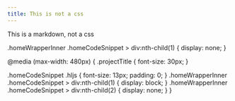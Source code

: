 ```yaml
---
title: This is not a css
---
```


This is a markdown, not a css

.homeWrapperInner .homeCodeSnippet > div:nth-child(1) { display: none; }

@media (max-width: 480px) { .projectTitle { font-size: 30px; }

.homeCodeSnippet .hljs { font-size: 13px; padding: 0; } .homeWrapperInner .homeCodeSnippet > div:nth-child(1) { display: block; } .homeWrapperInner .homeCodeSnippet > div:nth-child(2) { display: none; } }

